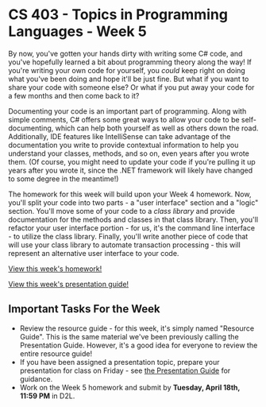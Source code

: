 # CS 403 - Topics in Programming Languages - Week 5

By now, you've gotten your hands dirty with writing some C# code, and you've hopefully learned a bit about programming theory along the way! If you're writing your own code for yourself, you *could* keep right on doing what you've been doing and hope it'll be just fine. But what if you want to share your code with someone else? Or what if you put away your code for a few months and then come back to it?

Documenting your code is an important part of programming. Along with simple comments, C# offers some great ways to allow your code to be self-documenting, which can help both yourself as well as others down the road. Additionally, IDE features like IntelliSense can take advantage of the documentation you write to provide contextual information to help you understand your classes, methods, and so on, even years after you wrote them. (Of course, you might need to update your code if you're pulling it up years after you wrote it, since the .NET framework will likely have changed to some degree in the meantime!)

The homework for this week will build upon your Week 4 homework. Now, you'll split your code into two parts - a "user interface" section and a "logic" section. You'll move some of your code to a *class library* and provide documentation for the methods and classes in that class library. Then, you'll refactor your user interface portion - for us, it's the command line interface - to utilize the class library. Finally, you'll write another piece of code that will use your class library to automate transaction processing - this will represent an alternative user interface to your code. 

[View this week's homework!](homework/README.md)

[View this week's presentation guide!](PRESENTATIONS.md)

## Important Tasks For the Week

* Review the resource guide - for this week, it's simply named "Resource Guide". This is the same material we've been previously calling the Presentation Guide. However, it's a good idea for everyone to review the entire resource guide!
* If you have been assigned a presentation topic, prepare your presentation for class on Friday - see [the Presentation Guide](https://mnsu.learn.minnstate.edu/d2l/le/content/6192136/viewContent/59970825/View) for guidance.
* Work on the Week 5 homework and submit by **Tuesday, April 18th, 11:59 PM** in D2L.
